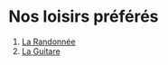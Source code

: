 # Nos loisirs préférés
1. [La Randonnée](loisir-randonnee.md "La Randonnée: un sport, une passion")
2. [La Guitare](https://github.com/2017-D17/loisirs/blob/guitare/loisirs.md)
